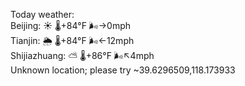 Today weather:  
Beijing: ☀️ 🌡️+84°F 🌬️→0mph  
Tianjin: 🌦 🌡️+84°F 🌬️←12mph  
Shijiazhuang: ⛅️  🌡️+86°F 🌬️↖4mph  
Unknown location; please try ~39.6296509,118.173933  
